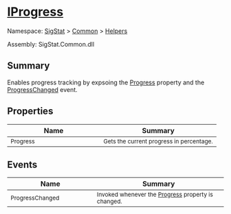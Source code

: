 # [IProgress](./IProgress.md)

Namespace: [SigStat]() > [Common](./../README.md) > [Helpers](./README.md)

Assembly: SigStat.Common.dll

## Summary
Enables progress tracking by expsoing the [Progress](https://github.com/hargitomi97/sigstat/blob/master/docs/md/SigStat/Common/Helpers/IProgress.md) property and the [ProgressChanged](https://github.com/hargitomi97/sigstat/blob/master/docs/md/SigStat/Common/Helpers/IProgress.md) event.

## Properties

| Name | Summary | 
| --- | --- | 
| <sub>Progress</sub><div style="pointer-events:none;cursor:default;"><img width=200 style="max-height:100%;max-width:100%;"/></div>| <sub>Gets the current progress in percentage.</sub>| <br>


## Events

| Name | Summary | 
| --- | --- | 
| <sub>ProgressChanged</sub><div style="pointer-events:none;cursor:default;"><img width=200 style="max-height:100%;max-width:100%;"/></div>| <sub>Invoked whenever the [Progress](https://github.com/hargitomi97/sigstat/blob/master/docs/md/SigStat/Common/Helpers/IProgress.md) property is changed.</sub>| <br>


